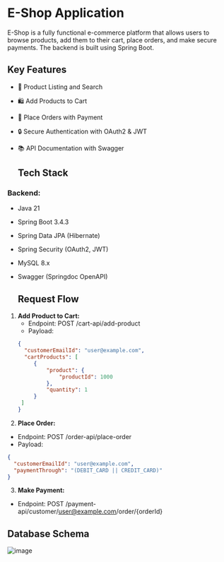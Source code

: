 # E-Shop Application

E-Shop is a fully functional e-commerce platform that allows users to browse products, add them to their cart, place orders, and make secure payments. 
The backend is built using Spring Boot. 

## Key Features
- 🛒 Product Listing and Search
- 🛍️ Add Products to Cart
- 🚚 Place Orders with Payment
- 🔒 Secure Authentication with OAuth2 & JWT
- 📚 API Documentation with Swagger

  ## Tech Stack
### Backend:
- Java 21
- Spring Boot 3.4.3
- Spring Data JPA (Hibernate)
- Spring Security (OAuth2, JWT)
- MySQL 8.x
- Swagger (Springdoc OpenAPI)

  ## Request Flow
1. **Add Product to Cart:**
   - Endpoint: POST /cart-api/add-product
   - Payload:
   ```json
   {
     "customerEmailId": "user@example.com",
     "cartProducts": [
        {
            "product": {
                "productId": 1000
            },
            "quantity": 1
        }
    ]
   }
2. **Place Order:**
  - Endpoint: POST /order-api/place-order
  - Payload:
   ```json
   {
     "customerEmailId": "user@example.com",
     "paymentThrough": "(DEBIT_CARD || CREDIT_CARD)"
   }
```

3. **Make Payment:**
  - Endpoint: POST /payment-api/customer/user@example.com/order/{orderId}



## Database Schema
![image](https://github.com/user-attachments/assets/d26d3bd4-8763-411c-9eb3-0a204493fdcc)


